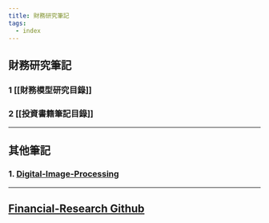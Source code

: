 ```yaml
---
title: 財務研究筆記
tags:
  - index
---
```


## 財務研究筆記

### 1 [[財務模型研究目錄]]

### 2 [[投資書籍筆記目錄]]

---

## 其他筆記
### 1. [Digital-Image-Processing](https://echoslayer.github.io/Digital-Image-Processing/)



---

## **[Financial-Research Github](https://github.com/Echoslayer/Financial-Research)**
